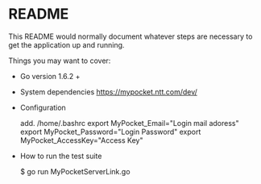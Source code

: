 # README

This README would normally document whatever steps are necessary to get the
application up and running.

Things you may want to cover:

* Go version
	1.6.2 +

* System dependencies
 	https://mypocket.ntt.com/dev/

* Configuration

   add. /home/.bashrc
    export MyPocket_Email="Login mail adoress"
    export MyPocket_Password="Login Password"
	export MyPocket_AccessKey="Access Key" 

* How to run the test suite

	$ go run MyPocketServerLink.go

